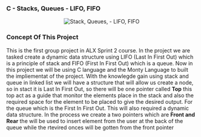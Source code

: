 ### C - Stacks, Queues - LIFO, FIFO

<p align="center"><img src="https://pbs.twimg.com/media/CFYYWy6UEAE9Ow-.png" alt="Stack, Queues, - LIFO, FIFO"/></p>

### Concept Of This Project
<p>This is the first group project in ALX Sprint 2 course. In the project we are tasked create a dynamic data structure using LIFO (Last In First Out) which is a principle of stack and FIFO (First In First Out) which is a queue. Now in this project we will be using C language and the Monty Language to built the impliementat of the project. With the knowlegde gain using stack and queue in linked list we will have a structure that will allow us create a node, so in stact it is Last In First Out, so there will be one pointer called <b>Top</b> this top act as a guide that monitor the elements place in the stack and also the required space for the element to be placed to give the desired output. For the queue which is the First In First Out. This will also required a dynamic data structure. In the process we create a two pointers which are <b> Front and Rear</b> the will be used to insert element from the user at the back of the queue while the rtevired onces will be gotten from the front pointer</p>
